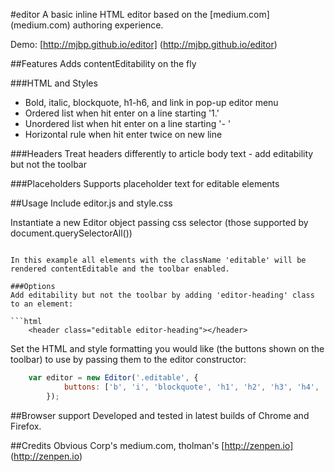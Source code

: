 #editor
A basic inline HTML editor based on the [medium.com] (medium.com) authoring experience.

Demo: [http://mjbp.github.io/editor] (http://mjbp.github.io/editor)

##Features
Adds contentEditability on the fly

###HTML and Styles
- Bold, italic, blockquote, h1-h6, and link in pop-up editor menu
- Ordered list when hit enter on a line starting '1.'
- Unordered list when hit enter on a line starting '- '
- Horizontal rule when hit enter twice on new line

###Headers
Treat headers differently to article body text - add editability but not the toolbar

###Placeholders
Supports placeholder text for editable elements

##Usage
Include editor.js and style.css

Instantiate a new Editor object passing css selector (those supported by document.querySelectorAll())

```javascriptvar editor = new Editor('.editable');</script>

In this example all elements with the className 'editable' will be rendered contentEditable and the toolbar enabled.

###Options
Add editability but not the toolbar by adding 'editor-heading' class to an element:

```html
    <header class="editable editor-heading"></header>
```

Set the HTML and style formatting you would like (the buttons shown on the toolbar) to use by passing them to the editor constructor:

```javascript
    var editor = new Editor('.editable', {
            buttons: ['b', 'i', 'blockquote', 'h1', 'h2', 'h3', 'h4', 'h5', 'h6', 'a', 'cancel']
        });
```

##Browser support
Developed and tested in latest builds of Chrome and Firefox.


##Credits
Obvious Corp's medium.com, tholman's [http://zenpen.io] (http://zenpen.io)

